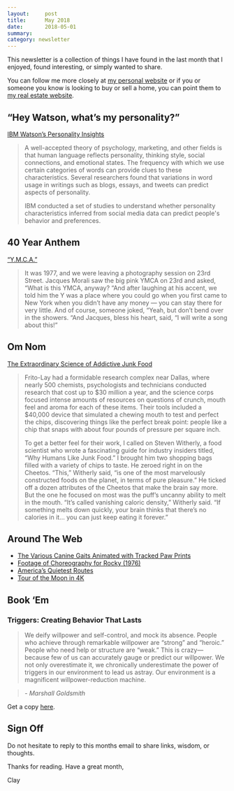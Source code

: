 ```yaml
---
layout:     post
title:      May 2018
date:       2018-05-01
summary:    
category: newsletter
---
```


This newsletter is a collection of things I have found in the last month that I enjoyed, found interesting, or simply wanted to share.

You can follow me more closely at [my personal website](http://claycarson.net "Personal Website") or if you or someone you know is looking to buy or sell a home, you can point them to [my real estate website](http://claycarson.com "Business Website ").

## “Hey Watson, what’s my personality?”

[IBM Watson’s Personality Insights](https://personality-insights-demo.ng.bluemix.net "IBM Watson’s Personality Insights")

> A well-accepted theory of psychology, marketing, and other fields is that human language reflects personality, thinking style, social connections, and emotional states. The frequency with which we use certain categories of words can provide clues to these characteristics. Several researchers found that variations in word usage in writings such as blogs, essays, and tweets can predict aspects of personality.
> 
> IBM conducted a set of studies to understand whether personality characteristics inferred from social media data can predict people's behavior and preferences.

## 40 Year Anthem

[“Y.M.C.A.”](https://www.spin.com/2008/05/ymca-oral-history/ "“Y.M.C.A.” (An Oral History)")

> It was 1977, and we were leaving a photography session on 23rd Street. Jacques Morali saw the big pink YMCA on 23rd and asked, “What is this YMCA, anyway? “And after laughing at his accent, we told him the Y was a place where you could go when you first came to New York when you didn’t have any money — you can stay there for very little. And of course, someone joked, “Yeah, but don’t bend over in the showers. “And Jacques, bless his heart, said, “I will write a song about this!”

## Om Nom

[The Extraordinary Science of Addictive Junk Food](https://www.nytimes.com/2013/02/24/magazine/the-extraordinary-science-of-junk-food.html "The Extraordinary Science of Addictive Junk Food")

> Frito-Lay had a formidable research complex near Dallas, where nearly 500 chemists, psychologists and technicians conducted research that cost up to $30 million a year, and the science corps focused intense amounts of resources on questions of crunch, mouth feel and aroma for each of these items. Their tools included a $40,000 device that simulated a chewing mouth to test and perfect the chips, discovering things like the perfect break point: people like a chip that snaps with about four pounds of pressure per square inch.
> 
> To get a better feel for their work, I called on Steven Witherly, a food scientist who wrote a fascinating guide for industry insiders titled, “Why Humans Like Junk Food.” I brought him two shopping bags filled with a variety of chips to taste. He zeroed right in on the Cheetos. “This,” Witherly said, “is one of the most marvelously constructed foods on the planet, in terms of pure pleasure.” He ticked off a dozen attributes of the Cheetos that make the brain say more. But the one he focused on most was the puff’s uncanny ability to melt in the mouth. “It’s called vanishing caloric density,” Witherly said. “If something melts down quickly, your brain thinks that there’s no calories in it… you can just keep eating it forever.”

## Around The Web

- [The Various Canine Gaits Animated with Tracked Paw Prints](http://i.imgur.com/bHgZ0Wj.gif "The Various Canine Gaits Animated with Tracked Paw Prints")
- [Footage of Choreography for Rocky (1976)](https://mobile.twitter.com/MeredithFrost/status/982484615972737025 "Footage of Choreography for Rocky (1976)")
- [America’s Quietest Routes](https://www.geotab.com/americas-quietest-routes/ "America’s Quietest Routes")
- [Tour of the Moon in 4K](https://youtu.be/nr5Pj6GQL2o "Tour of the Moon in 4K")

## Book ‘Em

### Triggers: Creating Behavior That Lasts

> We deify willpower and self-control, and mock its absence. People who achieve through remarkable willpower are “strong” and “heroic.” People who need help or structure are “weak.” This is crazy—because few of us can accurately gauge or predict our willpower. We not only overestimate it, we chronically underestimate the power of triggers in our environment to lead us astray. Our environment is a magnificent willpower-reduction machine.

> *- Marshall Goldsmith*

Get a copy [here](https://www.amazon.com/Triggers-Creating-Behavior-Lasts-Becoming-Person/dp/0804141231 "Triggers: Creating Behavior That Lasts").

## Sign Off

Do not hesitate to reply to this months email to share links, wisdom, or thoughts.

Thanks for reading. Have a great month,

Clay